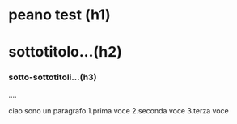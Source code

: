 # peano test (h1)
# sottotitolo...(h2)
### sotto-sottotitoli...(h3)

....

ciao sono un paragrafo 
1.prima voce
2.seconda voce
3.terza voce

